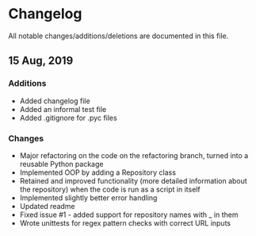 # Changelog



All notable changes/additions/deletions are documented in this file.



## 15 Aug, 2019



### Additions

- Added changelog file
- Added an informal test file 
- Added .gitignore for .pyc files



### Changes

- Major refactoring on the code on the refactoring branch, turned into a reusable Python package
- Implemented OOP by adding a Repository class 
- Retained and improved functionality (more detailed information about the repository) when the code is run as a script in itself
- Implemented slightly better error handling
- Updated readme
- Fixed issue #1 - added support for repository names with _ in them
- Wrote unittests for regex pattern checks with correct URL inputs